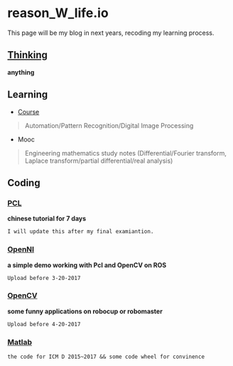 # reason_W_life.io
This page will be my blog in next years, recoding my learning process.

## [Thinking](https://github.com/reasonW/reason_W_life/tree/master/Thinking) 

**anything**

## Learning
- [Course](https://github.com/reasonW/reason_W_life.io/tree/master/Course)
> Automation/Pattern Recognition/Digital Image Processing

- Mooc
> Engineering mathematics study notes (Differential/Fourier transform, Laplace transform/partial differential/real analysis)

## Coding

### [PCL](http://pointclouds.org/) 
**chinese tutorial for 7 days** 

```
I will update this after my final examiantion.
```

### [OpenNI](http://openni.ru/) 
**a simple demo working with Pcl and OpenCV on ROS**

```
Upload before 3-20-2017
```

### [OpenCV](https://github.com/reasonW/reason_W_life/tree/master/OpenCV)
**some funny applications on robocup or robomaster**

```
Upload before 4-20-2017
```

### [Matlab](https://github.com/reasonW/reason_W_life/tree/master/Matlab)

```
the code for ICM D 2015~2017 && some code wheel for convinence
```

